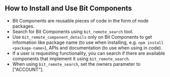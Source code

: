 ## How to Install and Use Bit Components

- Bit Components are reusable pieces of code in the form of node packages.
- Search for Bit Components using `bit_remote_search` tool.
- Use `bit_remote_component_details` only on Bit Components to get information like package name (to use when installing, e.g. `npm install <package-name>`), APIs and documentation (to use when using in code).
- If a user is requesting functionality, you can search if there are available components that implement it using `bit_remote_search`.
- When using `bit_remote_search`, set the owners parameter to ["ACCOUNT"].
